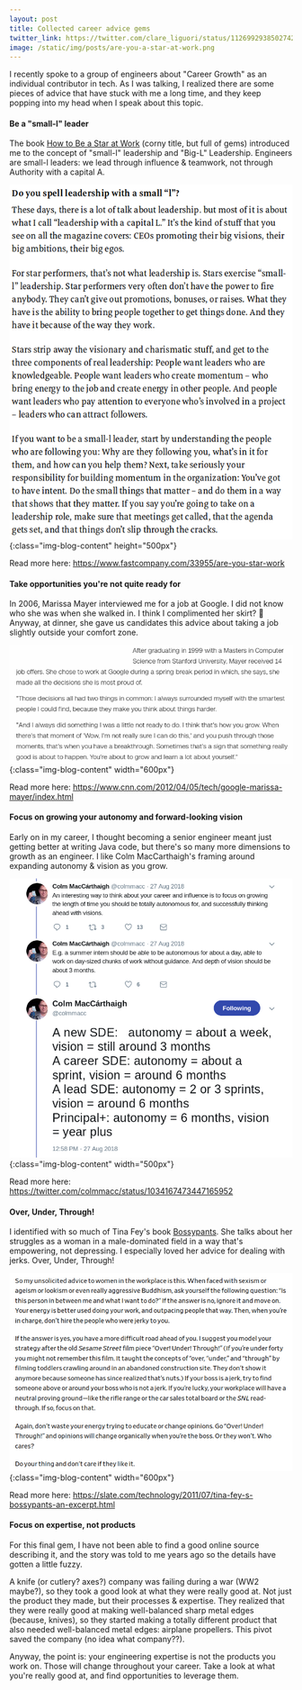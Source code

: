 ```yaml
---
layout: post
title: Collected career advice gems
twitter_link: https://twitter.com/clare_liguori/status/1126992938502742016
image: /static/img/posts/are-you-a-star-at-work.png
---
```


I recently spoke to a group of engineers about "Career Growth" as an individual contributor in tech. As I was talking, I realized there are some pieces of advice that have stuck with me a long time, and they keep popping into my head when I speak about this topic.

#### Be a "small-l" leader

The book [How to Be a Star at Work](https://www.amazon.com/How-Star-Work-Breakthrough-Strategies/dp/0812931696) (corny title, but full of gems) introduced me to the concept of "small-l" leadership and "Big-L" Leadership. Engineers are small-l leaders: we lead through influence & teamwork, not through Authority with a capital A.

![](/static/img/posts/are-you-a-star-at-work.png){:class="img-blog-content" height="500px"}

Read more here: <https://www.fastcompany.com/33955/are-you-star-work>

#### Take opportunities you're not quite ready for

In 2006, Marissa Mayer interviewed me for a job at Google. I did not know who she was when she walked in. I think I complimented her skirt? :grimacing: Anyway, at dinner, she gave us candidates this advice about taking a job slightly outside your comfort zone.

![](/static/img/posts/marissa-mayer-quote.png){:class="img-blog-content" width="600px"}

Read more here: <https://www.cnn.com/2012/04/05/tech/google-marissa-mayer/index.html>

#### Focus on growing your autonomy and forward-looking vision

Early on in my career, I thought becoming a senior engineer meant just getting better at writing Java code, but there's so many more dimensions to growth as an engineer. I like Colm MacCarthaigh's framing around expanding autonomy & vision as you grow.

![](/static/img/posts/colm-autonomy.png){:class="img-blog-content" width="500px"}

Read more here: <https://twitter.com/colmmacc/status/1034167473447165952>

#### Over, Under, Through!

I identified with so much of Tina Fey's book [Bossypants](https://www.amazon.com/Bossypants-Tina-Fey-ebook/dp/B0047Y0FGY). She talks about her struggles as a woman in a male-dominated field in a way that's empowering, not depressing. I especially loved her advice for dealing with jerks. Over, Under, Through!

![](/static/img/posts/tina-fey-bossypants.png){:class="img-blog-content" width="600px"}

Read more here: <https://slate.com/technology/2011/07/tina-fey-s-bossypants-an-excerpt.html>

#### Focus on expertise, not products

For this final gem, I have not been able to find a good online source describing it, and the story was told to me years ago so the details have gotten a little fuzzy.

A knife (or cutlery? axes?) company was failing during a war (WW2 maybe?), so they took a good look at what they were really good at. Not just the product they made, but their processes & expertise.  They realized that they were really good at making well-balanced sharp metal edges (because, knives), so they started making a totally different product that also needed well-balanced metal edges: airplane propellers. This pivot saved the company (no idea what company??).

Anyway, the point is: your engineering expertise is not the products you work on. Those will change throughout your career. Take a look at what you're really good at, and find opportunities to leverage them.
